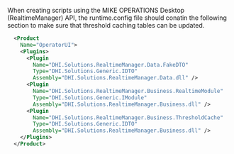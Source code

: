 When creating scripts using the MIKE OPERATIONS Desktop (RealtimeManager) API, the runtime.config file should conatin the following section to make sure that threshold caching tables can be updated.

```xml
  <Product
    Name="OperatorUI">
    <Plugins>
      <Plugin
        Name="DHI.Solutions.RealtimeManager.Data.FakeDTO"
        Type="DHI.Solutions.Generic.IDTO"
        Assembly="DHI.Solutions.RealtimeManager.Data.dll" />
      <Plugin
        Name="DHI.Solutions.RealtimeManager.Business.RealtimeModule"
        Type="DHI.Solutions.Generic.IModule"
        Assembly="DHI.Solutions.RealtimeManager.Business.dll" />
      <Plugin
        Name="DHI.Solutions.RealtimeManager.Business.ThresholdCache"
        Type="DHI.Solutions.Generic.IDTO"
        Assembly="DHI.Solutions.RealtimeManager.Business.dll" />
    </Plugins>
  </Product>
```
